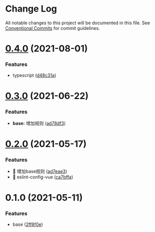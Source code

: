 # Change Log

All notable changes to this project will be documented in this file.
See [Conventional Commits](https://conventionalcommits.org) for commit guidelines.

# [0.4.0](https://github.com/ubbcou/eslint-config/compare/v0.3.0...v0.4.0) (2021-08-01)


### Features

* typescript ([d48c31a](https://github.com/ubbcou/eslint-config/commit/d48c31acd4c429b747ab5100a53eab789b1c5f8d))





# [0.3.0](https://github.com/ubbcou/eslint-config/compare/v0.2.0...v0.3.0) (2021-06-22)


### Features

* **base:** 增加规则 ([ad78df3](https://github.com/ubbcou/eslint-config/commit/ad78df3df01e48e824d3df5b79fc1522bd60d7a1))





# [0.2.0](https://github.com/ubbcou/eslint-config/compare/v0.1.0...v0.2.0) (2021-05-17)


### Features

* 🎸 增加base规则 ([ad7eae3](https://github.com/ubbcou/eslint-config/commit/ad7eae36bff630d5f0f8dc940e5c3fa0a1623ad1))
* 🎸 eslint-config-vue ([ca7bffa](https://github.com/ubbcou/eslint-config/commit/ca7bffa28456ca995cab709c041cce3ab7cdc062))





# 0.1.0 (2021-05-11)


### Features

* base ([2ff8f0e](https://github.com/ubbcou/eslint-config/commit/2ff8f0eea4806d280c5dd8f807f1bc60fc823843))
